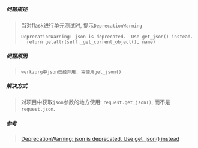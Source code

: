##### 问题描述

> 当对flask进行单元测试时, 提示`DeprecationWarning`
>
> ```
> DeprecationWarning: json is deprecated.  Use get_json() instead.
>   return getattr(self._get_current_object(), name)
> ```

##### 问题原因

> ```
> werkzurg中json已经弃用, 需使用get_json()
> ```

##### 解决方式

> 对项目中获取`json`参数的地方使用: `request.get_json()`, 而不是`request.json`.

##### 参考

> [DeprecationWarning: json is deprecated. Use get_json() instead](https://github.com/pallets/werkzeug/issues/1278)

